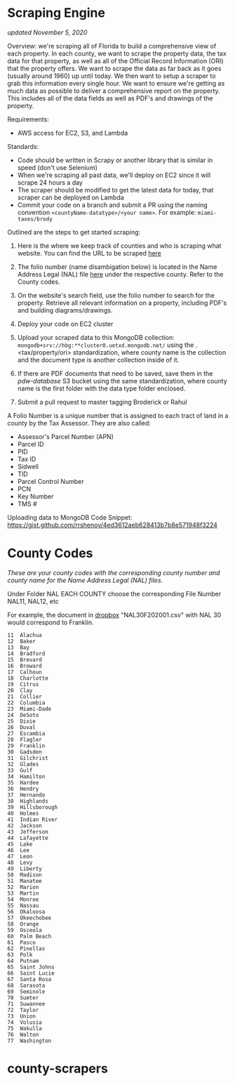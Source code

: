 # Scraping Engine
_updated November 5, 2020_

Overview: we're scraping all of Florida to build a comprehensive view of each property. In each county, we want to scrape the property data, the tax data for that property, as well as all of the Official Record Information (ORI) that the property offers. We want to scrape the data as far back as it goes (usually around 1960) up until today. We then want to setup a scraper to grab this information every single hour. We want to ensure we're getting as much data as possible to deliver a comprehensive report on the property. This includes all of the data fields as well as PDF's and drawings of the property. 

Requirements:
* AWS access for EC2, S3, and Lambda

Standards:
* Code should be written in Scrapy or another library that is similar in speed (don't use Selenium)
* When we're scraping all past data, we'll deploy on EC2 since it will scrape 24 hours a day 
* The scraper should be modified to get the latest data for today, that scraper can be deployed on Lambda
* Commit your code on a branch and submit a PR using the naming convention `<countyName-datatype>/<your name>`. For example: `miami-taxes/brody`


Outlined are the steps to get started scraping: 

1. Here is the where we keep track of counties and who is scraping what website. You can find the URL to be scraped [here](https://docs.google.com/spreadsheets/d/1tz46JDjERiINWZ3OmR5thW3_I5vgziC9BR3oG_q6Z7o/edit?ts=5fa322f3#gid=0)

2. The folio number (name disambigation below) is located in the Name Address Legal (NAL) file [here](https://www.dropbox.com/sh/46l2y2biw0efgtb/AABkpXSM_UzH9B6USsikPOhqa?dl=0) under the respective county. Refer to the County codes.
3. On the website's search field, use the folio number to search for the property. Retrieve all relevant information on a property, including PDF's and building diagrams/drawings.
4. Deploy your code on EC2 cluster
5. Upload your scraped data to this MongoDB collection: `mongodb+srv://hbg:**cluster0.uetxd.mongodb.net/`
using the <county name>.<tax/property/ori> standardization, where county name is the collection and the document type is another collection inside of it. 
6. If there are PDF documents that need to be saved, save them in the *pdw-database* S3 bucket using the same standardization, where county name is the first folder with the data type folder enclosed.
7. Submit a pull request to master tagging Broderick or Rahul




A Folio Number is a unique number that is assigned to each tract of land in a county by the Tax Assessor. 
They are also called: 
* Assessor's Parcel Number (APN)
* Parcel ID
* PID
* Tax ID
* Sidwell
* TID
* Parcel Control Number
* PCN
* Key Number
* TMS #

Uploading data to MongoDB Code Snippet:
https://gist.github.com/rrshenoy/4ed3612aeb628413b7b8e571948f3224


# County Codes
*These are your county codes with the corresponding county number and county name for the Name Address Legal (NAL) files.*

Under Folder NAL EACH COUNTY choose the corresponding File Number NAL11, NAL12, etc

For example, the document in [dropbox](https://www.dropbox.com/sh/46l2y2biw0efgtb/AABkpXSM_UzH9B6USsikPOhqa?dl=0) "NAL30F202001.csv" with NAL 30 would correspond to Franklin. 

```
11	Alachua
12	Baker
13	Bay
14	Bradford
15	Brevard
16	Broward
17	Calhoun
18	Charlotte
19	Citrus
20	Clay
21	Collier
22	Columbia
23	Miami-Dade
24	DeSoto
25	Dixie
26	Duval
27	Escambia
28	Flagler
29	Franklin
30	Gadsden
31	Gilchrist
32	Glades
33	Gulf
34	Hamilton
35	Hardee
36	Hendry
37	Hernando
38	Highlands
39	Hillsborough
40	Holmes
41	Indian River
42	Jackson
43	Jefferson
44	Lafayette
45	Lake
46	Lee
47	Leon
48	Levy
49	Liberty
50	Madison
51	Manatee
52	Marion
53	Martin
54	Monroe
55	Nassau
56	Okaloosa
57	Okeechobee
58	Orange
59	Osceola
60	Palm Beach
61	Pasco
62	Pinellas
63	Polk
64	Putnam
65	Saint Johns
66	Saint Lucie
67	Santa Rosa
68	Sarasota
69	Seminole
70	Sumter
71	Suwannee
72	Taylor
73	Union
74	Volusia
75	Wakulla
76	Walton
77	Washington
```
# county-scrapers
